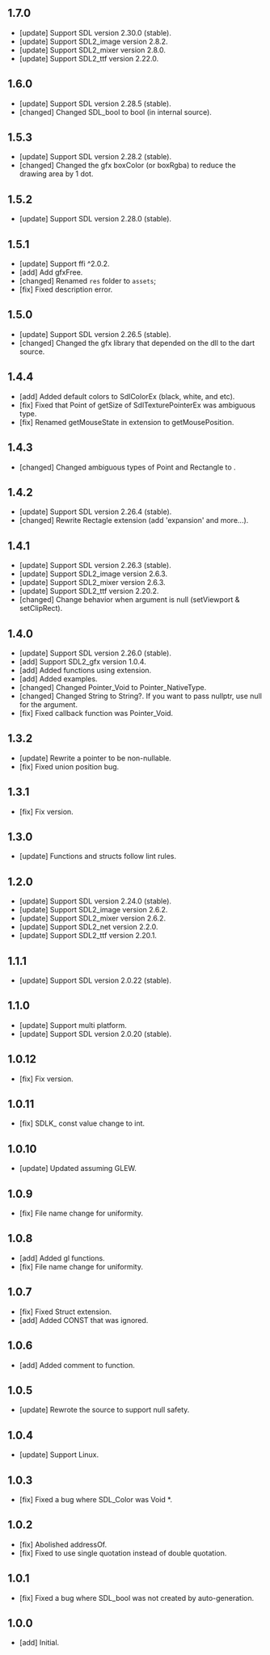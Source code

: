 ## 1.7.0
- [update] Support SDL version 2.30.0 (stable).
- [update] Support SDL2_image version 2.8.2.
- [update] Support SDL2_mixer version 2.8.0.
- [update] Support SDL2_ttf version 2.22.0.

## 1.6.0
- [update] Support SDL version 2.28.5 (stable).
- [changed] Changed SDL_bool to bool (in internal source).

## 1.5.3
- [update] Support SDL version 2.28.2 (stable).
- [changed] Changed the gfx boxColor (or boxRgba) to reduce the drawing area by 1 dot.

## 1.5.2
- [update] Support SDL version 2.28.0 (stable).

## 1.5.1
- [update] Support ffi ^2.0.2.
- [add] Add gfxFree.
- [changed] Renamed `res` folder to `assets`;
- [fix] Fixed description error.

## 1.5.0
- [update] Support SDL version 2.26.5 (stable).
- [changed] Changed the gfx library that depended on the dll to the dart source.

## 1.4.4
- [add] Added default colors to SdlColorEx (black, white, and etc).
- [fix] Fixed that Point of getSize of SdlTexturePointerEx was ambiguous type.
- [fix] Renamed getMouseState in extension to getMousePosition.

## 1.4.3
- [changed] Changed ambiguous types of Point and Rectangle to <double>.

## 1.4.2
- [update] Support SDL version 2.26.4 (stable).
- [changed] Rewrite Rectagle extension (add 'expansion' and more...).

## 1.4.1
- [update] Support SDL version 2.26.3 (stable).
- [update] Support SDL2_image version 2.6.3.
- [update] Support SDL2_mixer version 2.6.3.
- [update] Support SDL2_ttf version 2.20.2.
- [changed] Change behavior when argument is null (setViewport & setClipRect).

## 1.4.0
- [update] Support SDL version 2.26.0 (stable).
- [add] Support SDL2_gfx version 1.0.4.
- [add] Added functions using extension.
- [add] Added examples.
- [changed] Changed Pointer_Void to Pointer_NativeType.
- [changed] Changed String to String?. If you want to pass nullptr, use null for the argument.
- [fix] Fixed callback function was Pointer_Void.

## 1.3.2
- [update]  Rewrite a pointer to be non-nullable.
- [fix]  Fixed union position bug.

## 1.3.1
- [fix] Fix version.

## 1.3.0
- [update] Functions and structs follow lint rules.

## 1.2.0
- [update] Support SDL version 2.24.0 (stable).
- [update] Support SDL2_image version 2.6.2.
- [update] Support SDL2_mixer version 2.6.2.
- [update] Support SDL2_net version 2.2.0.
- [update] Support SDL2_ttf version 2.20.1.

## 1.1.1
- [update] Support SDL version 2.0.22 (stable).

## 1.1.0
- [update] Support multi platform.
- [update] Support SDL version 2.0.20 (stable).

## 1.0.12
- [fix] Fix version.

## 1.0.11
- [fix] SDLK_ const value change to int.

## 1.0.10

- [update] Updated assuming GLEW.

## 1.0.9

- [fix] File name change for uniformity.

## 1.0.8

- [add] Added gl functions.
- [fix] File name change for uniformity.

## 1.0.7

- [fix] Fixed Struct extension.
- [add] Added CONST that was ignored.

## 1.0.6

- [add] Added comment to function.

## 1.0.5

- [update] Rewrote the source to support null safety.

## 1.0.4

- [update] Support Linux.

## 1.0.3

- [fix] Fixed a bug where SDL_Color was Void *.

## 1.0.2

- [fix] Abolished addressOf.
- [fix] Fixed to use single quotation instead of double quotation.

## 1.0.1

- [fix] Fixed a bug where SDL_bool was not created by auto-generation.


## 1.0.0

- [add] Initial.
